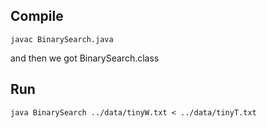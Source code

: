 ## Compile

```
javac BinarySearch.java
```

and then we got BinarySearch.class


## Run

```
java BinarySearch ../data/tinyW.txt < ../data/tinyT.txt 
```